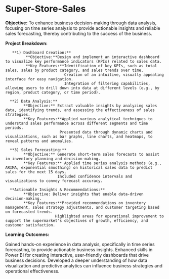 # Super-Store-Sales


**Objective:**
     To enhance business decision-making through data analysis, focusing on time series analysis to provide actionable insights and reliable sales forecasting, thereby contributing to the success of the business.

**Project Breakdown:**

       **1) Dashboard Creation:**
             **Objective:**Design and implement an interactive dashboard to visualize key performance indicators (KPIs) related to sales data.
             **Key Features:**Identification of key KPIs, such as total sales, sales by product category, and sales trends over time.
                              Creation of an intuitive, visually appealing interface for easy navigation.
                              Integration of filtering capabilities, allowing users to drill down into data at different levels (e.g., by region, product category, or time period).

      **2) Data Analysis:**
            **Objective:** Extract valuable insights by analyzing sales data, identifying trends, and assessing the effectiveness of sales strategies.
            **Key Features:**Applied various analytical techniques to understand sales performance across different segments and time periods.
                            Presented data through dynamic charts and visualizations, such as bar graphs, line charts, and heatmaps, to reveal patterns and anomalies.
      
      **3) Sales Forecasting:**
            **Objective:** Generate short-term sales forecasts to assist in inventory planning and decision-making.
            **Key Features:** Applied time series analysis methods (e.g., ARIMA, exponential smoothing) on historical sales data to predict sales for the next 15 days.
                           Included confidence intervals and visualizations to convey forecast accuracy.
      
      **Actionable Insights & Recommendations:**
            **Objective: Deliver insights that enable data-driven decision-making.
            **Key Features:**Provided recommendations on inventory management, sales strategy adjustments, and customer targeting based on forecasted trends.
                          Highlighted areas for operational improvement to support the supermarket's objectives of growth, efficiency, and customer satisfaction.


**Learning Outcomes:**

Gained hands-on experience in data analysis, specifically in time series forecasting, to provide actionable business insights.
Enhanced skills in Power BI for creating interactive, user-friendly dashboards that drive business decisions.
Developed a deeper understanding of how data visualization and predictive analytics can influence business strategies and operational effectiveness.
